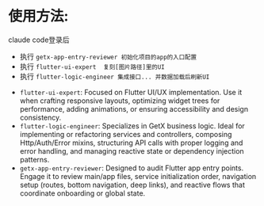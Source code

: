 # 使用方法:
claude code登录后

* 执行 `getx-app-entry-reviewer 初始化项目的app的入口配置`
* 执行 `flutter-ui-expert  复刻[图片路径]里的UI`
* 执行 `flutter-logic-engineer 集成接口... 并数据加载后刷新UI`


- `flutter-ui-expert`: Focused on Flutter UI/UX implementation. Use it when crafting responsive layouts, optimizing widget trees for performance, adding animations, or ensuring accessibility and design consistency.
- `flutter-logic-engineer`: Specializes in GetX business logic. Ideal for implementing or refactoring services and controllers, composing Http/Auth/Error mixins, structuring API calls with proper logging and error handling, and managing reactive state or dependency injection patterns.
- `getx-app-entry-reviewer`: Designed to audit Flutter app entry points. Engage it to review main/app files, service initialization order, navigation setup (routes, bottom navigation, deep links), and reactive flows that coordinate onboarding or global state.

